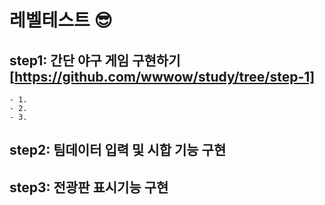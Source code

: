 # 레벨테스트 :sunglasses:
## step1: 간단 야구 게임 구현하기 [https://github.com/wwwow/study/tree/step-1]
    - 1. 
    - 2. 
    - 3. 

## step2: 팀데이터 입력 및 시합 기능 구현

## step3: 전광판 표시기능 구현
